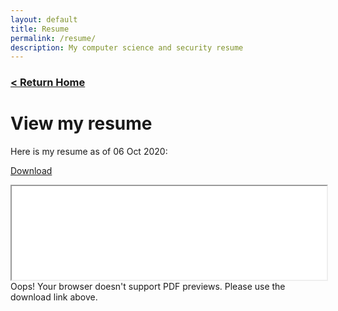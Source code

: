```yaml
---
layout: default
title: Resume
permalink: /resume/
description: My computer science and security resume
---
```


<a href="/"><h3>&lt; Return Home</h3></a>

# View my resume

Here is my resume as of 06 Oct 2020:

[Download](https://adrianself.me/assets/other/Resume_10062020.pdf)

<iframe src="/assets/other/Resume_10062020.pdf" height="auto" width="100%"></iframe>

<object data="/assets/other/Resume_10062020.pdf">
    Oops! Your browser doesn't support PDF previews.
    Please use the download link above.
</object>